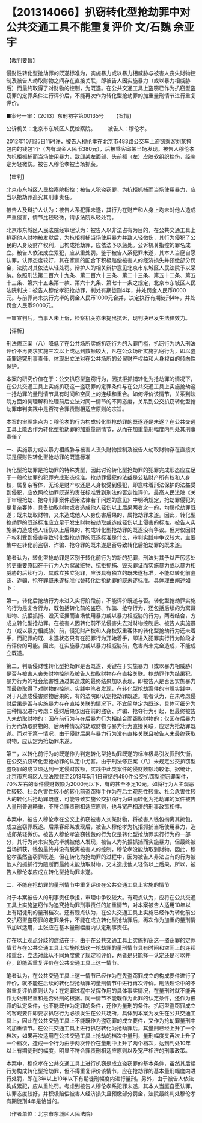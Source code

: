 # 【201314066】扒窃转化型抢劫罪中对公共交通工具不能重复评价 文/石魏 余亚宇

【裁判要旨】

侵财性转化型抢劫罪的既遂标准为，实施暴力或以暴力相威胁与被害人丧失财物控制及被告人劫取财物之间存在直接关联，即被告人因实施暴力（或以暴力相威胁后）而最终取得了对财物的控制，为既遂。在公共交通工具上盗窃已作为扒窃型盗窃罪的定罪条件进行评价后，不能再次作为转化型抢劫罪的加重量刑情节进行重复评价。

■案号一审：（2013）东刑初字第00135号 　　【案情】

公诉机关：北京市东城区人民检察院。 　　被告人：穆伦孝。

2012年10月25日11时许，被告人穆伦孝在北京市483路公交车上盗窃乘客刘某挎包内的钱包1个（内有现金人民币380元），后被乘客邱某当场发现。被告人穆伦孝为抗拒抓捕而当场使用暴力，致邱某左面部、头前额（左）皮肤软组织挫伤，经鉴定为轻微伤。被告人穆伦孝被当场抓获。

【审判】

北京市东城区人民检察院指控：被告人犯盗窃罪，为抗拒抓捕而当场使用暴力，应当以抢劫罪追究其刑事责任。

被告人及辩护人认为：被告人系犯罪未遂，其行为在财产和人身上均未对他人造成严重侵害，情节比较轻微，请求法院从轻处罚。

北京市东城区人民法院经审理认为：被告人以非法占有为目的，在公共交通工具上扒窃他人财物被发觉后，为抗拒抓捕当场使用暴力并致人轻微伤，其行为侵犯了公民的人身及财产权利，已构成抢劫罪，应依法予以惩处。公诉机关指控的罪名成立。被告人依法成立累犯，应从重处罚。鉴于被告人系犯罪未遂，其本人当庭自愿认罪，认罪态度较好，其在家属的配合下积极赔偿被害人的经济损失并预缴部分罚金，法院对其依法从轻处罚。辩护人的相关辩护意见北京市东城区人民法院予以采纳。依照刑法第二百六十九条、第二百六十三条、第二十三条、第五十二条、第五十三条、第六十五条第一款、第六十九条、第七十一条之规定，北京市东城区人民法院判决：被告人穆伦孝犯抢劫罪，判处有期徒刑4年，并处罚金人民币8000元。与前罪尚未执行完毕的罚金人民币1000元合并，决定执行有期徒刑4年，并处罚金人民币9000元。

一审宣判后，当事人未上诉，检察机关亦未提出抗诉，现判决已发生法律效力。

【评析】

刑法修正案（八）降低了在公共场所实施扒窃行为的入罪门槛，扒窃行为纳入刑法评价不再要求实施三次以上或达到数额较大，凡在公众场所实施扒窃行为，即以盗窃罪追究刑事责任，体现出立法对在公共场所的公民财产权益和人身权益的倾向性保护。

本案的研究价值在于：公交扒窃型盗窃行为，因抗拒抓捕转化为抢劫罪的情况下，在公共交通工具上实施扒窃这一盗窃罪的定罪条件与在公共交通工具上实施抢劫这一抢劫罪的量刑情节具有时间和空间上的连续和重合。如何评价该情节，关系到法院方面如何理解和处理前后立法对同一情节的不同态度，关系到公交扒窃转化型抢劫罪审判实践中是否符合罪责刑相适应原则的宗旨。

本案的审理焦点为：穆伦孝的行为构成转化型抢劫罪的既遂还是未遂？在公共交通工具上能否作为转化型抢劫罪的加重量刑情节，从而在加重量刑幅度内判处其刑事责任？

一、实施暴力或以暴力相威胁与被害人丧失财物控制及被告人劫取财物存在直接关联是侵财性转化型抢劫罪的既遂标准

转化型抢劫罪是抢劫罪的特殊类型，因此讨论转化型抢劫罪的犯罪完成形态应立足于一般抢劫罪的犯罪完成形态标准。抢劫罪侵犯的法益是公私财产所有权和人身权，属复杂客体，无论是财产权还是人身权受到侵犯，即意味着刑法保护的法益受到侵犯，应依照抢劫罪既遂的责任标准受到刑法的否定性评价。最高人民法院《关于审理抢劫、抢夺刑事案件适用法律若干问题的意见》中明确规定，抢劫罪侵犯的是复杂客体，具备劫取财物或者造成他人轻伤以上后果两者之一的，均属抢劫罪既遂；既未劫取财物，又未造成他人人身伤害后果的，属抢劫罪未遂。因此，转化型抢劫罪的既遂标准应立足于发生财物被劫取或造成轻伤以上侵害的标准。被告人实施暴力造成他人轻伤以上后果的，构成转化型抢劫罪的既遂没有争议。但对仅因财产权利受到侵害导致转化型抢劫罪的既遂标准是什么，审判实践中争议较大，主要集中在转化前盗窃、诈骗、抢夺罪的既未遂是否导致转化后抢劫罪的既未遂。

笔者认为，转化型抢劫罪是区别于转化前行为的新的犯罪，刑法对其予以严厉惩处的更重要原因在于行为人为窝藏赃物、抗拒抓捕、毁灭罪证而实施暴力或以暴力相威胁的后续行为，其成立独立犯罪，应该具有独立的既未遂标准，不能以转化前盗窃、诈骗、抢夺罪既未遂标准代替转化后抢劫罪的既未遂标准。具体理由阐述如下：

第一，转化后抢劫行为未进入实行阶段前，不能评价既遂与否。转化型抢劫罪实施的行为是复合行为，既包括转化前的盗窃、诈骗、抢夺行为，还包括后续的为窝藏赃物、抗拒抓捕、毁灭证据而当场使用暴力或以暴力相威胁的行为，两者结合，方成立转化型抢劫罪。在被害人因转化前不法侵害失去对财物控制后、被告人实施暴力（或以暴力相威胁）前，侵犯财产权和人身权双重客体的转化型抢劫行为还未着手，而犯罪的既、未遂状态只有在犯罪行为开始着手，即进入犯罪实行行为阶段才有评价的可能。因此，在实施暴力或以暴力相威胁前，危害尚未完全造成，不能成立既遂。

第二，判断侵财性转化型抢劫罪是否既遂，关键在于实施暴力（或以暴力相威胁）是否与被害人丧失财物控制及被告人劫取财物存在直接关联。抢劫罪作为结果犯，暴力行为的社会危害性通过其造成的最终结果加以表现，即被告人是否因实施暴力而最终取得了对财物的控制。实践中笔者发现，在转化型抢劫案件的审理实践中，对于凡造成侵害财物后果的，有的法院即认定抢劫罪既遂。笔者认为，在未考虑侵财后果是否与实施暴力存在直接关联的情况下，不宜简单定为既遂，具体可细分为三种情况进行考虑：侵财后果仅因在前的盗窃、诈骗、抢夺行为引起，但最终被告人未劫取财物的；因在前行为与在后暴力行为相结合而窃取财物的；仅因在后暴力行为而劫取财物的。后两种情况的劫取财物与暴力行为直接关联，应定为抢劫罪既遂。而对于第一情况，由于侵财后果与暴力行为没有直接关联且被告人未最终获取财物，应认定为抢劫罪未遂。

第三，以转化前行为的既遂作为判定转化型抢劫罪既遂的标准极易引发罪刑失衡，在公交扒窃转化型抢劫罪的认定中尤甚。由于刑法修正案（八）未规定公交扒窃型盗窃罪的成立须达到一定侵财数额，实践中此类案件的侵财数额均较低。据统计，北京市东城区人民法院截至2013年5月1日审结的490件公交扒窃型盗窃罪案件，70%左右的案件侵财数额为2000元以下，有的甚至不足10元。如将行为人主观恶性较轻、社会危害性较小的转化前盗窃得手作为在后主观恶性较重、社会危害性较大的转化后抢劫罪既遂，可能导致实施公交扒窃行为进而转化为抢劫罪的案件被告人量刑普遍畸重，不符合罪责刑相适应原则，也与宽严相济的刑事政策相悖。

本案中，被告人穆伦孝在公交上扒窃被害人刘某财物，将被害人钱包掏离其挎包，成立盗窃罪既遂。后乘客邱某发现后，被告人穆伦孝为抗拒抓捕当场使用暴力，造成邱某轻微伤。被告人穆伦孝盗窃钱包的行为仅是转化型抢劫罪实行行为的一部分，其行为尚未实施完毕就被他人发现，被告人为抗拒抓捕而实施暴力，但最终被当场抓获，钱包最终并没有脱离被害人的控制，穆伦孝没能劫取到财物。因此，穆伦孝虽然盗窃罪既遂，但在转化为抢劫罪的过程中，因为被告人非法占有的行为被他人的抓捕行为阻断而最终未能劫取财物，又未造成他人轻伤以上后果，所以，被告人穆伦孝应成立转化型抢劫罪未遂。

二、不能在抢劫罪的量刑情节中重复评价在公共交通工具上实施的情节

对于本案被告人的刑事责任承担，审理中争议较大。有观点认为，应将在公共交通工具上实施盗窃作为追究抢劫罪刑事责任的加重情节，对本案被告人适用10年以上有期徒刑的量刑档次。还有观点认为，在公共交通工具上实施已经作为转化前公交扒窃型盗窃罪的定罪条件，不能在成立转化型抢劫罪后，再次作为加重的量刑情节加以适用，主张应在基本量刑幅度内认定刑事责任。

存在以上观点分歧的症结在于，由于在公共交通工具上实施扒窃这一盗窃罪的定罪情节与在公共交通工具上实施抢劫这一抢劫罪的量刑情节具有时间和空间上的连续和重合，立法对此从不同角度做了规定和评价，两者是只能择一认定还是可以并存，即能否重复评价在公共交通工具上这一情节。

笔者认为，在公共交通工具上这一情节已经作为在先盗窃罪成立的构成要件进行了评价，就不能在后续的转化型抢劫罪的量刑情节中进行再次评价。刑法理论中的不得重复评价原则认为：在定罪过程中发挥作用的具体事实情况，在量刑时就不能再作为处刑轻重和是否处刑的根据。同一情节不能既作为此罪的认定条件，还作为彼罪的认定条件，也不能既作为定罪的条件，还作为量刑的条件。扒窃型盗窃罪成立的客观要件即要求扒窃行为必须发生在公共场所，具体到本案为发生在公共交通工具上，因此在公共交通工具上不能既作为盗窃罪的成立要件，又作为抢劫罪量刑中的加重情节。在公共交通工具上进行扒窃转化为抢劫罪后，其量刑已经上升了一个档次，如果再次适用在公共交通工具上抢劫的档次中量刑，量刑幅度又再次上升了一个档次，造成一个行为由于两次评价在量刑中上升了两个档次，达到判处10年以上有期徒刑的幅度，明显不符合罪责刑相适应原则以及宽严相济的刑事政策。

本案中，穆伦孝在公共交通工具上进行扒窃是成立盗窃罪的基本条件，虽然其后续行为构成转化型抢劫罪，但不得重复评价该情节，应在抢劫罪的基本量刑幅度内进行处罚，即在3年以上10年以下有期徒刑幅度内进行量刑。另外，由于被告人依法构成累犯，应从重处罚。考虑到被告人穆伦孝系犯罪未遂，其本人当庭自愿认罪，认罪态度较好，并积极赔偿被害人经济损失且预缴部分罚金，法院最终判处穆伦孝有期徒刑4年是恰当的。

（作者单位：北京市东城区人民法院）